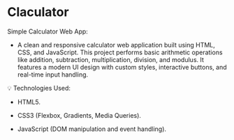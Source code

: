 # Claculator
Simple Calculator Web App: 

* A clean and responsive calculator web application built using HTML, CSS, and JavaScript. This project performs basic arithmetic operations like addition, subtraction, multiplication, division, and modulus. It features a modern UI design with custom styles, interactive buttons, and real-time input handling.

💡 Technologies Used:

* HTML5.

* CSS3 (Flexbox, Gradients, Media Queries).

* JavaScript (DOM manipulation and event handling).
